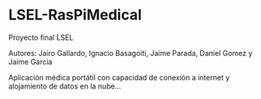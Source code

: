 # LSEL-RasPiMedical
Proyecto final LSEL

Autores: Jairo Gallardo, Ignacio Basagoiti, Jaime Parada, Daniel Gomez y Jaime Garcia

Aplicación médica portátil con capacidad de conexión a internet y alojamiento de datos en la nube...
